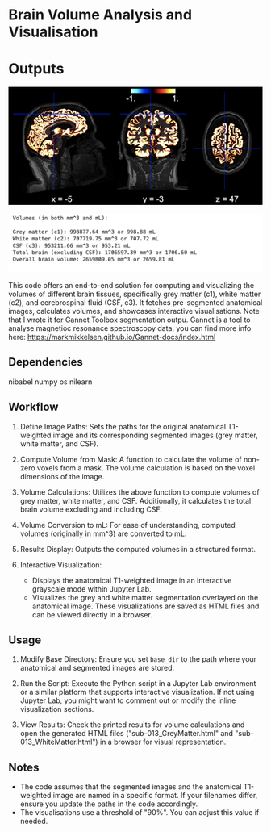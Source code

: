 # Brain Volume Analysis and Visualisation

# Outputs
![Brain Volume Grey Matter Visualisation](BrainVol_grey_matter_vis_RC.png)

![Brain Volume Result Output](BrainVol_result_output.png)



This code offers an end-to-end solution for computing and visualizing the volumes of different brain tissues, specifically grey matter (c1), white matter (c2), and cerebrospinal fluid (CSF, c3). It fetches pre-segmented anatomical images, calculates volumes, and showcases interactive visualisations. Note that I wrote it for Gannet Toolbox segmentation outpu. Gannet is a tool to analyse magnetioc resonance spectroscopy data. you can find more info here: https://markmikkelsen.github.io/Gannet-docs/index.html


## Dependencies

nibabel
numpy
os
nilearn

## **Workflow**

1. Define Image Paths: Sets the paths for the original anatomical T1-weighted image and its corresponding segmented images (grey matter, white matter, and CSF).

2. Compute Volume from Mask: A function to calculate the volume of non-zero voxels from a mask. The volume calculation is based on the voxel dimensions of the image.

3. Volume Calculations: Utilizes the above function to compute volumes of grey matter, white matter, and CSF. Additionally, it calculates the total brain volume excluding and including CSF.

4. Volume Conversion to mL: For ease of understanding, computed volumes (originally in mm^3) are converted to mL.

5. Results Display: Outputs the computed volumes in a structured format.

6. Interactive Visualization: 
    - Displays the anatomical T1-weighted image in an interactive grayscale mode within Jupyter Lab.
    - Visualizes the grey and white matter segmentation overlayed on the anatomical image. These visualizations are saved as HTML files and can be viewed directly in a browser.


## **Usage**

1. Modify Base Directory: Ensure you set `base_dir` to the path where your anatomical and segmented images are stored.

2. Run the Script: Execute the Python script in a Jupyter Lab environment or a similar platform that supports interactive visualization. If not using Jupyter Lab, you might want to comment out or modify the inline visualization sections.

3. View Results: Check the printed results for volume calculations and open the generated HTML files ("sub-013_GreyMatter.html" and "sub-013_WhiteMatter.html") in a browser for visual representation.


## **Notes**

- The code assumes that the segmented images and the anatomical T1-weighted image are named in a specific format. If your filenames differ, ensure you update the paths in the code accordingly.
- The visualisations use a threshold of "90%". You can adjust this value if needed.

